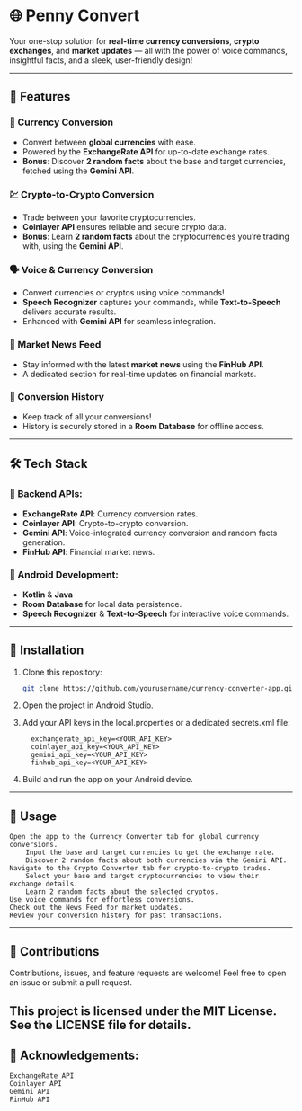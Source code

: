 # 🌐 Penny Convert

Your one-stop solution for **real-time currency conversions**, **crypto exchanges**, and **market updates** — all with the power of voice commands, insightful facts, and a sleek, user-friendly design!

---

## 🚀 Features

### 💱 Currency Conversion
- Convert between **global currencies** with ease.
- Powered by the **ExchangeRate API** for up-to-date exchange rates.
- **Bonus**: Discover **2 random facts** about the base and target currencies, fetched using the **Gemini API**.

### 💹 Crypto-to-Crypto Conversion
- Trade between your favorite cryptocurrencies.
- **Coinlayer API** ensures reliable and secure crypto data.
- **Bonus**: Learn **2 random facts** about the cryptocurrencies you’re trading with, using the **Gemini API**.

### 🗣️ Voice & Currency Conversion
- Convert currencies or cryptos using voice commands!
- **Speech Recognizer** captures your commands, while **Text-to-Speech** delivers accurate results.
- Enhanced with **Gemini API** for seamless integration.

### 📰 Market News Feed
- Stay informed with the latest **market news** using the **FinHub API**.
- A dedicated section for real-time updates on financial markets.

### 📜 Conversion History
- Keep track of all your conversions!
- History is securely stored in a **Room Database** for offline access.

---

## 🛠️ Tech Stack

### 🔧 Backend APIs:
- **ExchangeRate API**: Currency conversion rates.
- **Coinlayer API**: Crypto-to-crypto conversion.
- **Gemini API**: Voice-integrated currency conversion and random facts generation.
- **FinHub API**: Financial market news.

### 📱 Android Development:
- **Kotlin** & **Java**
- **Room Database** for local data persistence.
- **Speech Recognizer** & **Text-to-Speech** for interactive voice commands.

---

## 📂 Installation

1. Clone this repository:
   ```bash
   git clone https://github.com/yourusername/currency-converter-app.git

2. Open the project in Android Studio.
3. Add your API keys in the local.properties or a dedicated secrets.xml file:
   
         exchangerate_api_key=<YOUR_API_KEY>
         coinlayer_api_key=<YOUR_API_KEY>
         gemini_api_key=<YOUR_API_KEY>
         finhub_api_key=<YOUR_API_KEY>

4. Build and run the app on your Android device.

---

## 🎯 Usage

    Open the app to the Currency Converter tab for global currency conversions.
        Input the base and target currencies to get the exchange rate.
        Discover 2 random facts about both currencies via the Gemini API.
    Navigate to the Crypto Converter tab for crypto-to-crypto trades.
        Select your base and target cryptocurrencies to view their exchange details.
        Learn 2 random facts about the selected cryptos.
    Use voice commands for effortless conversions.
    Check out the News Feed for market updates.
    Review your conversion history for past transactions.

---
## 🤝 Contributions

Contributions, issues, and feature requests are welcome!
Feel free to open an issue or submit a pull request.


This project is licensed under the MIT License.
See the LICENSE file for details.
---
## 🌟 Acknowledgements:

    ExchangeRate API
    Coinlayer API
    Gemini API
    FinHub API
